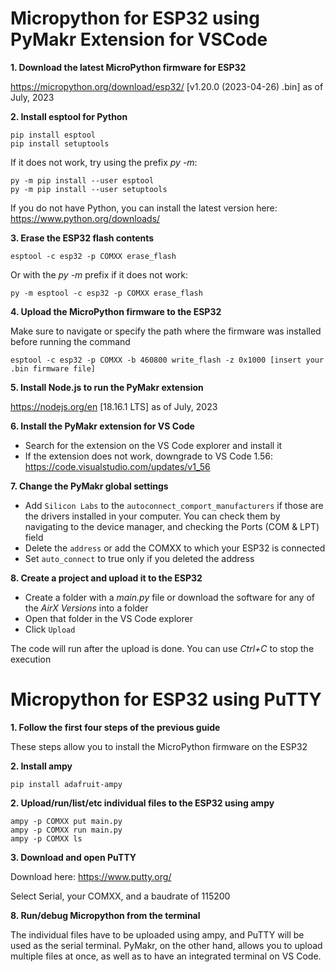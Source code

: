 # Micropython for ESP32 using PyMakr Extension for VSCode

**1. Download the latest MicroPython firmware for ESP32**

https://micropython.org/download/esp32/ [v1.20.0 (2023-04-26) .bin] as of July, 2023

**2. Install esptool for Python**
```
pip install esptool
pip install setuptools
```
If it does not work, try using the prefix *py -m*:
```
py -m pip install --user esptool
py -m pip install --user setuptools
```
If you do not have Python, you can install the latest version here: https://www.python.org/downloads/

**3. Erase the ESP32 flash contents**
```
esptool -c esp32 -p COMXX erase_flash 
```
Or with the *py -m* prefix if it does not work:
```
py -m esptool -c esp32 -p COMXX erase_flash
```
**4. Upload the MicroPython firmware to the ESP32**

Make sure to navigate or specify the path where the firmware was installed before running the command
```
esptool -c esp32 -p COMXX -b 460800 write_flash -z 0x1000 [insert your .bin firmware file]
```
**5. Install Node.js to run the PyMakr extension**

https://nodejs.org/en [18.16.1 LTS] as of July, 2023

**6. Install the PyMakr extension for VS Code**

- Search for the extension on the VS Code explorer and install it
- If the extension does not work, downgrade to VS Code 1.56: https://code.visualstudio.com/updates/v1_56

**7. Change the PyMakr global settings**

- Add `Silicon Labs` to the `autoconnect_comport_manufacturers` if those are the drivers installed in your computer. You can check them by navigating to the device manager, and checking the Ports (COM & LPT) field
- Delete the `address` or add the COMXX to which your ESP32 is connected
- Set `auto_connect` to true only if you deleted the address

**8. Create a project and upload it to the ESP32**

- Create a folder with a *main.py* file or download the software for any of the *AirX Versions* into a folder
- Open that folder in the VS Code explorer
- Click `Upload`

The code will run after the upload is done. You can use *Ctrl+C* to stop the execution

# Micropython for ESP32 using PuTTY

**1. Follow the first four steps of the previous guide** 

These steps allow you to install the MicroPython firmware on the ESP32

**2. Install ampy**

```
pip install adafruit-ampy
```

**2. Upload/run/list/etc individual files to the ESP32 using ampy**
```
ampy -p COMXX put main.py
ampy -p COMXX run main.py
ampy -p COMXX ls
```

**3. Download and open PuTTY**

Download here: https://www.putty.org/

Select Serial, your COMXX, and a baudrate of 115200

**8. Run/debug Micropython from the terminal**

The individual files have to be uploaded using ampy, and PuTTY will be used as the serial terminal. PyMakr, on the other hand, allows you to upload multiple files at once, as well as to have an integrated terminal on VS Code.
